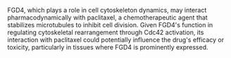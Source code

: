 FGD4, which plays a role in cell cytoskeleton dynamics, may interact pharmacodynamically with paclitaxel, a chemotherapeutic agent that stabilizes microtubules to inhibit cell division. Given FGD4's function in regulating cytoskeletal rearrangement through Cdc42 activation, its interaction with paclitaxel could potentially influence the drug's efficacy or toxicity, particularly in tissues where FGD4 is prominently expressed.